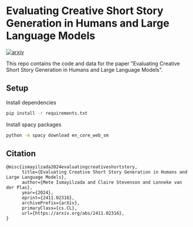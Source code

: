 # Evaluating Creative Short Story Generation in Humans and Large Language Models

<a href="https://arxiv.org/abs/2411.02316"><img src="https://img.shields.io/badge/arXiv-2411.02316-blue" alt="arxiv"></a>

This repo contains the code and data for the paper "Evaluating Creative Short Story Generation in Humans and Large Language Models".

## Setup
Install dependencies
```sh
pip install -r requirements.txt
```

Install spacy packages
```sh
python -m spacy download en_core_web_sm
```

## Citation
```
@misc{ismayilzada2024evaluatingcreativeshortstory,
      title={Evaluating Creative Short Story Generation in Humans and Large Language Models}, 
      author={Mete Ismayilzada and Claire Stevenson and Lonneke van der Plas},
      year={2024},
      eprint={2411.02316},
      archivePrefix={arXiv},
      primaryClass={cs.CL},
      url={https://arxiv.org/abs/2411.02316}, 
}
```
